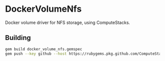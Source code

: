 # DockerVolumeNfs

Docker volume driver for NFS storage, using ComputeStacks.

## Building

```bash
gem build docker_volume_nfs.gemspec
gem push --key github --host https://rubygems.pkg.github.com/ComputeStacks docker_volume_nfs-0.1.0.gem
```
